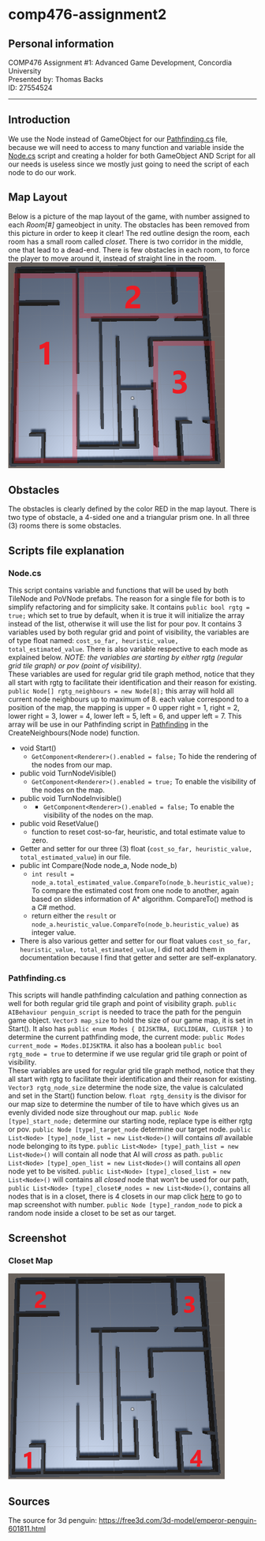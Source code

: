 # comp476-assignment2    
## Personal information    
COMP476 Assignment #1: Advanced Game Development, Concordia University    
Presented by: Thomas Backs    
ID: 27554524    
***
## Introduction    
We use the Node instead of GameObject for our [Pathfinding.cs](#pathfindingcs) file, because we will need to access to many function and variable inside the [Node.cs](#nodecs) script and creating a holder for both GameObject AND Script for all our needs is useless since we mostly just going to need the script of each node to do our work.    

## Map Layout    
Below is a picture of the map layout of the game, with number assigned to each *Room[#]* gameobject in unity. The obstacles has been removed from this picture in order to keep it clear! The red outline design the room, each room has a small room called *closet*. There is two corridor in the middle, one that lead to a dead-end. There is few obstacles in each room, to force the player to move around it, instead of straight line in the room.    
![Map Layout](/map-layout.png)
    
    
## Obstacles    
The obstacles is clearly defined by the color RED in the map layout. There is two type of obstacle, a 4-sided one and a triangular prism one. In all three (3) rooms there is some obstacles.

## Scripts file explanation    
### Node.cs
This script contains variable and functions that will be used by both TileNode and PoVNode prefabs. The reason for a single file for both is to simplify refactoring and for simplicity sake. It contains `public bool rgtg = true;` which set to true by default, when it is true it will initialize the array instead of the list, otherwise it will use the list for pour pov. It contains 3 variables used by both regular grid and point of visibility, the variables are of type float named: `cost_so_far, heuristic_value, total_estimated_value`. There is also variable respective to each mode as explained below. *NOTE: the variables are starting by either rgtg (regular grid tile graph) or pov (point of visibility)*.    
These variables are used for regular grid tile graph method, notice that they all start with rgtg to facilitate their identification and their reason for existing.    
`public Node[] rgtg_neighbours = new Node[8];` this array will hold all current node neighbours up to maximum of 8. each value correspond to a position of the map, the mapping is upper = 0 upper right = 1, right = 2, lower right = 3, lower = 4, lower left = 5, left = 6, and upper left = 7. This array will be use in our Pathfinding script in [Pathfinding](###Pathfinding.cs) in the CreateNeighbours(Node node) function.
* void Start()
    * `GetComponent<Renderer>().enabled = false;` To hide the rendering of the nodes from our map.
* public void TurnNodeVisible()
    * `GetComponent<Renderer>().enabled = true;` To enable the visibility of the nodes on the map.
* public void TurnNodeInvisible()
    * * `GetComponent<Renderer>().enabled = false;` To enable the visibility of the nodes on the map.
* public void ResetValue()
    * function to reset cost-so-far, heuristic, and total estimate value to zero.
* Getter and setter for our three (3) float (`cost_so_far, heuristic_value, total_estimated_value`) in our file.
* public int Compare(Node node_a, Node node_b)
    * `int result = node_a.total_estimated_value.CompareTo(node_b.heuristic_value);` To compare the estimated cost from one node to another, again based on slides information of A* algorithm. CompareTo() method is a C# method.
    * return either the `result` or `node_a.heuristic_value.CompareTo(node_b.heuristic_value)` as integer value.    
* There is also various getter and setter for our float values `cost_so_far, heuristic_value, total_estimated_value`, I did not add them in documentation because I find that getter and setter are self-explanatory.    

### Pathfinding.cs
This scripts will handle pathfinding calculation and pathing connection as well for both regular grid tile graph and point of visibility graph. `public AIBehaviour penguin_script` is needed to trace the path for the penguin game object. `Vector3 map_size` to hold the size of our game map, it is set in Start(). It also has `public enum Modes { DIJSKTRA, EUCLIDEAN, CLUSTER }` to determine the current pathfinding mode, the current mode: `public Modes current_mode = Modes.DIJSKTRA`. it also has a boolean `public bool rgtg_mode = true` to determine if we use regular grid tile graph or point of visibility.     
These variables  are used for regular grid tile graph method, notice that they all start with rgtg to facilitate their identification and their reason for existing.    
`Vector3 rgtg_node_size` determine the node size, the value is calculated and set in the Start() function below. `float rgtg_density` is the divisor for our map size to determine the number of tile to have which gives us an evenly divided node size throughout our map.
`public Node [type]_start_node;` determine our starting node, replace type is either rgtg or pov. `public Node [type]_target_node` determine our target node. `public List<Node> [type]_node_list = new List<Node>()` will contains *all* available node belonging to its type. `public List<Node> [type]_path_list = new List<Node>()` will contain all node that AI will *cross* as path. `public List<Node> [type]_open_list = new List<Node>()` will contains all *open* node yet to be visited. `public List<Node> [type]_closed_list = new List<Node>()` will contains all *closed* node that won't be used for our path, `public List<Node> [type]_closet#_nodes = new List<Node>()`, contains all nodes that is in a closet, there is 4 closets in our map click [here](#closet-map) to go to map screenshot with number. `public Node [type]_random_node` to pick a random node inside a closet to be set as our target.

## Screenshot    
### Closet Map
![Closet Map](/closet-map.png)    
## Sources 
The source for 3d penguin: https://free3d.com/3d-model/emperor-penguin-601811.html
